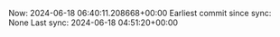 Now: 2024-06-18 06:40:11.208668+00:00 Earliest commit since sync: None Last sync: 2024-06-18 04:51:20+00:00
